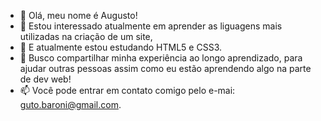 - 👋 Olá, meu nome é Augusto!
- 👀 Estou interessado atualmente em aprender as liguagens mais utilizadas na criação de um site,
- 🌱 E atualmente estou estudando HTML5 e CSS3.
- 💞️ Busco compartilhar minha experiência ao longo aprendizado, para ajudar outras pessoas assim como eu estão aprendendo algo na parte de dev web!
- 📫 Você pode entrar em contato comigo pelo e-mai: guto.baroni@gmail.com.
